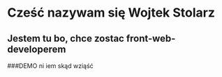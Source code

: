 # Cześć nazywam się Wojtek Stolarz
## Jestem tu bo, chce zostac front-web-developerem
###DEMO  ni iem skąd wziąść
